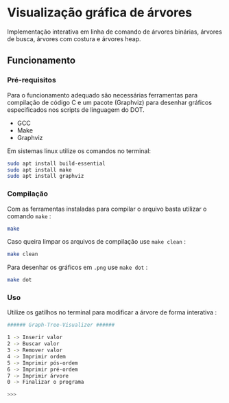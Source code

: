 
<!-- ABOUT THE PROJECT -->
# Visualização gráfica de árvores

Implementação interativa em linha de comando de árvores binárias, árvores de busca, árvores com costura e árvores heap.

<!-- GETTING STARTED -->
## Funcionamento

### Pré-requisitos

Para o funcionamento adequado são necessárias ferramentas para compilação de código C e um pacote (Graphviz)  para desenhar gráficos especificados nos scripts de linguagem do DOT.
* GCC
* Make
* Graphviz

Em sistemas linux utilize os comandos no terminal:
```sh
sudo apt install build-essential
sudo apt install make
sudo apt install graphviz
```

### Compilação

Com as ferramentas instaladas para compilar o arquivo basta utilizar o comando `make` :
```sh
make
```
Caso queira limpar os arquivos de compilação use `make clean` :
```sh
make clean
```
Para desenhar os gráficos em `.png` use `make dot` :
```sh
make dot
```

<!-- USAGE EXAMPLES -->
### Uso
Utilize os gatilhos no terminal para modificar a árvore de forma interativa :
```sh
###### Graph-Tree-Visualizer ######

1 -> Inserir valor
2 -> Buscar valor
3 -> Remover valor
4 -> Imprimir ordem
5 -> Imprimir pós-ordem
6 -> Imprimir pré-ordem
7 -> Imprimir árvore
0 -> Finalizar o programa

>>> 
```
